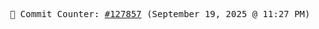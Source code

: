 <p align="center">
    <samp>
        📮 Commit Counter: <a href="https://github.com/Javascript-void0/Javascript-void0/commits/main">#127857</a> (September 19, 2025 @ 11:27 PM)
    </samp>
</p>
